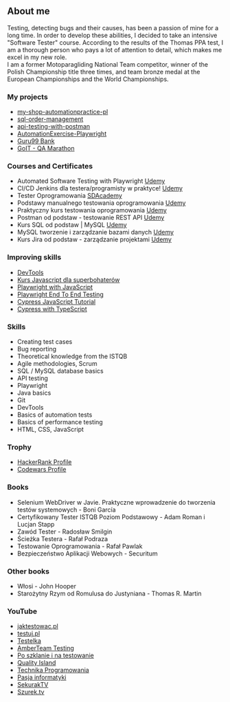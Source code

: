 ## About me
Testing, detecting bugs and their causes, has been a passion of mine for a long time. In order to develop these abilities, I decided to take an intensive "Software Tester" course. According to the results of the Thomas PPA test, I am a thorough person who pays a lot of attention to detail, which makes me excel in my new role.<br>
I am a former Motoparagliding National Team competitor, winner of the Polish Championship title three times, and team bronze medal at the European Championships and the World Championships.

### My projects
- [my-shop-automationpractice-pl](https://github.com/adamcegielka/my-shop-automationpractice-pl)
- [sql-order-management](https://github.com/adamcegielka/sql-order-management)
- [api-testing-with-postman](https://github.com/adamcegielka/api-testing-with-postman)
- [AutomationExercise-Playwright](https://github.com/adamcegielka/my-test-projects/tree/main/AutomationExercise-Playwright)
- [Guru99 Bank](https://github.com/adamcegielka/my-test-projects/tree/main/Guru99%20Bank)
- [GoIT - QA Marathon](https://github.com/adamcegielka/my-test-projects/tree/main/GoIT%20-%20QA%20Marathon)

### Courses and Certificates
- Automated Software Testing with Playwright [Udemy](https://www.udemy.com/certificate/UC-51ad433b-1fad-4dac-9b78-77420adcf25c/)
- CI/CD Jenkins dla testera/programisty w praktyce! [Udemy](https://www.udemy.com/certificate/UC-d899e853-2b48-4abb-a448-48f65cf6e71d/)
- Tester Oprogramowania [SDAcademy](https://app.diplomasafe.com/pl-PL/diploma/dda1858c45f1a2c64b347a92d895ef44acadce0c1)
- Podstawy manualnego testowania oprogramowania [Udemy](https://www.udemy.com/certificate/UC-11c0ad61-586b-43ce-9c06-9803c32dedaa/)
- Praktyczny kurs testowania oprogramowania [Udemy](https://www.udemy.com/certificate/UC-169c5f4c-697b-499b-acd5-2ec51f5c6f07/)
- Postman od podstaw - testowanie REST API [Udemy](https://www.udemy.com/certificate/UC-bcbf85f3-92da-4c40-9630-09c801ba4706/)
- Kurs SQL od podstaw | MySQL [Udemy](https://www.udemy.com/certificate/UC-ffc05560-fc06-4db3-984a-93ce32a03421/)
- MySQL tworzenie i zarządzanie bazami danych [Udemy](https://www.udemy.com/certificate/UC-5a2be6bc-6567-4019-aea6-bc9656fe0902/)
- Kurs Jira od podstaw - zarządzanie projektami [Udemy](https://www.udemy.com/certificate/UC-e82733a4-b25f-4910-a346-7389d10ed379/)

### Improving skills
- [DevTools](https://developer.chrome.com/docs/devtools/)
- [Kurs Javascript dla superbohaterów](https://kursjs.pl/)
- [Playwright with JavaScript](https://testautomationu.applitools.com/js-playwright-tutorial/)
- [Playwright End To End Testing](https://www.lambdatest.com/blog/playwright-end-to-end-testing/)
- [Cypress JavaScript Tutorial](https://www.lambdatest.com/learning-hub/cypress-javascript)
- [Cypress with TypeScript](https://testautomationu.applitools.com/cypress-with-typescript/)

### Skills
- Creating test cases
- Bug reporting
- Theoretical knowledge from the ISTQB
- Agile methodologies, Scrum
- SQL / MySQL database basics
- API testing
- Playwright
- Java basics
- Git
- DevTools
- Basics of automation tests
- Basics of performance testing
- HTML, CSS, JavaScript

### Trophy
- [HackerRank Profile](https://www.hackerrank.com/adicegielka)
- [Codewars Profile](https://www.codewars.com/users/AdamCegielka)

### Books
- Selenium WebDriver w Javie. Praktyczne wprowadzenie do tworzenia testów systemowych - Boni García
- Certyfikowany Tester ISTQB Poziom Podstawowy - Adam Roman i Lucjan Stapp
- Zawód Tester - Radosław Smilgin
- Ścieżka Testera - Rafał Podraza
- Testowanie Oprogramowania - Rafał Pawlak
- Bezpieczeństwo Aplikacji Webowych - Securitum

### Other books
- Włosi - John Hooper
- Starożytny Rzym od Romulusa do Justyniana - Thomas R. Martin

### YouTube
- [jaktestowac.pl](https://www.youtube.com/@jaktestowac)
- [testuj.pl](https://www.youtube.com/@testujplcommunity)
- [Testelka](https://www.youtube.com/@testelka)
- [AmberTeam Testing](https://www.youtube.com/@TestMasterAmberTeam)
- [Po szklanie i na testowanie](https://www.youtube.com/@PoSzklanieINaTestowanie)
- [Quality Island](https://www.youtube.com/@quality_island)
- [Technika Programowania](https://www.youtube.com/@TechnikaProgramowania)
- [Pasja informatyki](https://www.youtube.com/@Pasjainformatyki)
- [SekurakTV](https://www.youtube.com/@SekurakTV)
- [Szurek.tv](https://www.youtube.com/@KacperSzurek)
